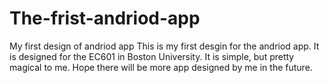 # The-frist-andriod-app
My first design of andriod app
This is my first desgin for the andriod app. It is designed for the EC601 in Boston University. 
It is simple, but pretty magical to me. Hope there will be more app designed by me in the future.
